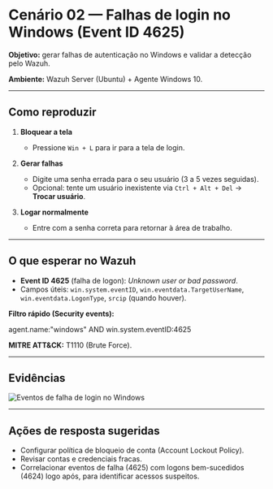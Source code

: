 # Cenário 02 — Falhas de login no Windows (Event ID 4625)

**Objetivo:** gerar falhas de autenticação no Windows e validar a detecção pelo Wazuh.

**Ambiente:** Wazuh Server (Ubuntu) + Agente Windows 10.

---

## Como reproduzir

1. **Bloquear a tela**
   - Pressione `Win + L` para ir para a tela de login.

2. **Gerar falhas**
   - Digite uma senha errada para o seu usuário (3 a 5 vezes seguidas).
   - Opcional: tente um usuário inexistente via `Ctrl + Alt + Del` → **Trocar usuário**.

3. **Logar normalmente**
   - Entre com a senha correta para retornar à área de trabalho.

---

## O que esperar no Wazuh

- **Event ID 4625** (falha de logon): *Unknown user or bad password*.
- Campos úteis: `win.system.eventID`, `win.eventdata.TargetUserName`, `win.eventdata.LogonType`, `srcip` (quando houver).

**Filtro rápido (Security events):**

agent.name:"windows" AND win.system.eventID:4625


**MITRE ATT&CK:** T1110 (Brute Force).

---

## Evidências

![Eventos de falha de login no Windows](img/win_4625_events.png)

---

## Ações de resposta sugeridas

- Configurar política de bloqueio de conta (Account Lockout Policy).
- Revisar contas e credenciais fracas.
- Correlacionar eventos de falha (4625) com logons bem-sucedidos (4624) logo após, para identificar acessos suspeitos.


